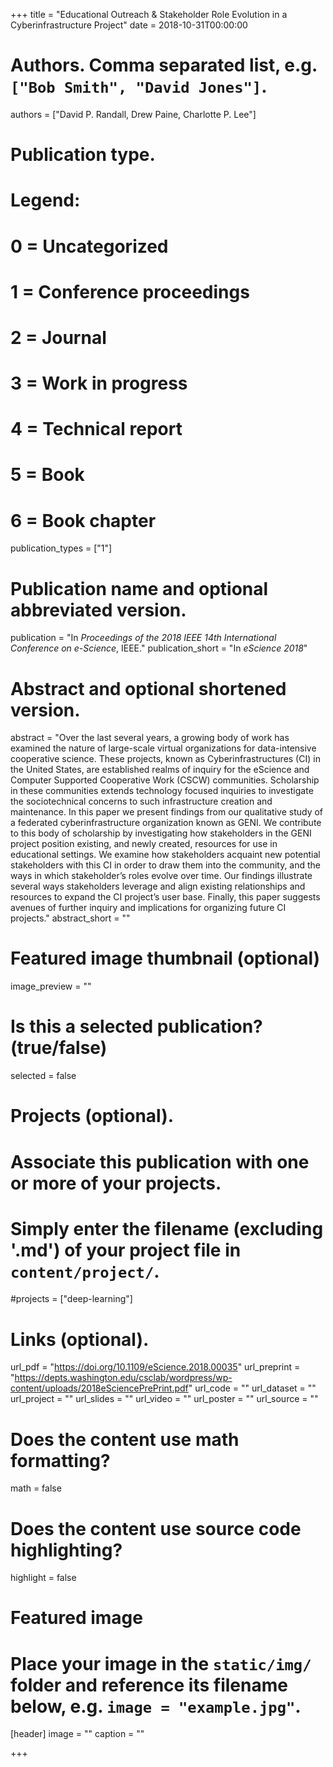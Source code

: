 +++
title = "Educational Outreach & Stakeholder Role Evolution in a Cyberinfrastructure Project"
date = 2018-10-31T00:00:00

# Authors. Comma separated list, e.g. `["Bob Smith", "David Jones"]`.
authors = ["David P. Randall, Drew Paine, Charlotte P. Lee"]

# Publication type.
# Legend:
# 0 = Uncategorized
# 1 = Conference proceedings
# 2 = Journal
# 3 = Work in progress
# 4 = Technical report
# 5 = Book
# 6 = Book chapter
publication_types = ["1"]

# Publication name and optional abbreviated version.
publication = "In *Proceedings of the 2018 IEEE 14th International Conference on e-Science*, IEEE."
publication_short = "In *eScience 2018*"

# Abstract and optional shortened version.
abstract = "Over the last several years, a growing body of work has examined the nature of large-scale virtual organizations for data-intensive cooperative science. These projects, known as Cyberinfrastructures (CI) in the United States, are established realms of inquiry for the eScience and Computer Supported Cooperative Work (CSCW) communities. Scholarship in these communities extends technology focused inquiries to investigate the sociotechnical concerns to such infrastructure creation and maintenance. In this paper we present findings from our qualitative study of a federated cyberinfrastructure organization known as GENI. We contribute to this body of scholarship by investigating how stakeholders in the GENI project position existing, and newly created, resources for use in educational settings. We examine how stakeholders acquaint new potential stakeholders with this CI in order to draw them into the community, and the ways in which stakeholder’s roles evolve over time. Our findings illustrate several ways stakeholders leverage and align existing relationships and resources to expand the CI project’s user base. Finally, this paper suggests avenues of further inquiry and implications for organizing future CI projects."
abstract_short = ""

# Featured image thumbnail (optional)
image_preview = ""

# Is this a selected publication? (true/false)
selected = false

# Projects (optional).
#   Associate this publication with one or more of your projects.
#   Simply enter the filename (excluding '.md') of your project file in `content/project/`.
#projects = ["deep-learning"]

# Links (optional).
url_pdf = "https://doi.org/10.1109/eScience.2018.00035"
url_preprint = "https://depts.washington.edu/csclab/wordpress/wp-content/uploads/2018eSciencePrePrint.pdf"
url_code = ""
url_dataset = ""
url_project = ""
url_slides = ""
url_video = ""
url_poster = ""
url_source = ""

# Does the content use math formatting?
math = false

# Does the content use source code highlighting?
highlight = false

# Featured image
# Place your image in the `static/img/` folder and reference its filename below, e.g. `image = "example.jpg"`.
[header]
image = ""
caption = ""

+++
